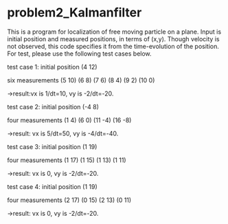 # problem2_Kalmanfilter
This is a program for localization of free moving particle on a plane.
Input is initial position and measured positions, in terms of (x,y).
Though velocity is not observed, this code specifies it from the time-evolution of the position.
For test, please use the following test cases below.

test case 1: initial position (4 12)

six measurements (5 10) (6 8) (7 6) (8 4) (9 2) (10 0)

->result:vx is 1/dt=10, vy is -2/dt=-20.

test case 2: initial position (-4 8)

four measurements (1 4) (6 0) (11 -4) (16 -8)

->result: vx is 5/dt=50, vy is -4/dt=-40.

test case 3: initial position (1 19)

four measurements (1 17) (1 15) (1 13) (1 11)

->result: vx is 0, vy is -2/dt=-20.

test case 4: initial position (1 19)

four measurements (2 17) (0 15) (2 13) (0 11)

->result: vx is 0, vy is -2/dt=-20.
